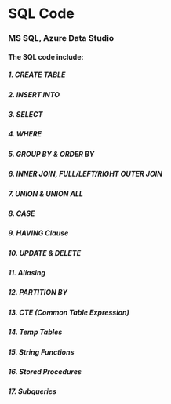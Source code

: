 # SQL Code

### MS SQL, Azure Data Studio

#### The SQL code include:

##### 1.  CREATE TABLE
##### 2.  INSERT INTO
##### 3.  SELECT 
##### 4.  WHERE 
##### 5.  GROUP BY & ORDER BY
##### 6.  INNER JOIN, FULL/LEFT/RIGHT OUTER JOIN
##### 7.  UNION & UNION ALL
##### 8.  CASE
##### 9.  HAVING Clause
##### 10. UPDATE & DELETE 
##### 11. Aliasing
##### 12. PARTITION BY
##### 13. CTE (Common Table Expression)
##### 14. Temp Tables
##### 15. String Functions
##### 16. Stored Procedures
##### 17. Subqueries

